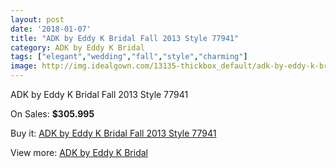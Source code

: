 ```yaml
---
layout: post
date: '2018-01-07'
title: "ADK by Eddy K Bridal Fall 2013 Style 77941"
category: ADK by Eddy K Bridal
tags: ["elegant","wedding","fall","style","charming"]
image: http://img.idealgown.com/13135-thickbox_default/adk-by-eddy-k-bridal-fall-2013-style-77941.jpg
---
```

ADK by Eddy K Bridal Fall 2013 Style 77941

On Sales: **$305.995**
<a href="https://www.idealgown.com/en/adk-by-eddy-k-bridal/5278-adk-by-eddy-k-bridal-fall-2013-style-77941.html"><amp-img layout="responsive" width="600" height="600" src="//img.idealgown.com/13135-thickbox_default/adk-by-eddy-k-bridal-fall-2013-style-77941.jpg" alt="ADK by Eddy K Bridal Fall 2013 Style 77941 0" /></a>
<a href="https://www.idealgown.com/en/adk-by-eddy-k-bridal/5278-adk-by-eddy-k-bridal-fall-2013-style-77941.html"><amp-img layout="responsive" width="600" height="600" src="//img.idealgown.com/13136-thickbox_default/adk-by-eddy-k-bridal-fall-2013-style-77941.jpg" alt="ADK by Eddy K Bridal Fall 2013 Style 77941 1" /></a>

Buy it: [ADK by Eddy K Bridal Fall 2013 Style 77941](https://www.idealgown.com/en/adk-by-eddy-k-bridal/5278-adk-by-eddy-k-bridal-fall-2013-style-77941.html "ADK by Eddy K Bridal Fall 2013 Style 77941")

View more: [ADK by Eddy K Bridal](https://www.idealgown.com/en/73-adk-by-eddy-k-bridal "ADK by Eddy K Bridal")